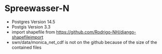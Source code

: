 # Spreewasser-N

- Postgres Version 14.5
- Postgis Version 3.3
- import shapefile from https://github.com/Rodrigo-NH/django-shapefileimport
- swn/data/monica_net_cdf is not on the github because of the size of the contained files
